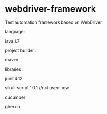 webdriver-framework
==========================

Test automation framework based on WebDriver

language:

java 1.7

project builder :

maven 

libraries :

junit 4.12 

sikuli-script 1.0.1 //not used now

cucumber 

gherkin



